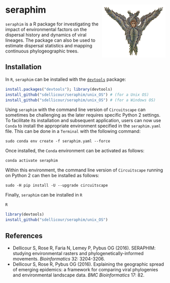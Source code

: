 seraphim <img src="unix_OS/man/logo_seraphim.png" align="right" alt="" width="200" />
===============

`seraphim` is a R package for investigating the impact of environmental factors on the dispersal history and dynamics of viral lineages. The package can also be used to estimate dispersal statistics and mapping continuous phylogeographic trees.

## Installation
In `R`, `seraphim` can be installed with the [`devtools`](https://github.com/hadley/devtools) package:
```R
install.packages("devtools"); library(devtools)
install_github("sdellicour/seraphim/unix_OS") # (for a Unix OS)
install_github("sdellicour/seraphim/unix_OS") # (for a Windows OS)
```

Using `seraphim` with the command line version of `Circuitscape` can sometimes be challenging as the later requires specific Python 2 settings. To facilitate its installation and subsequent application, users can now use `Conda` to install the appropriate environment specified in the `seraphim.yaml` file. This can be done in a `Terminal` with the following command:
```
sudo conda env create -f seraphim.yaml --force
```
Once installed, the `Conda` environment can be activated as follows:
```
conda activate seraphim
```
Within this environment, the command line version of `Circuitscape` running on Python 2 can then be installed as follows:
```
sudo -H pip install -U --upgrade circuitscape
```
Finally, `seraphim` can be installed in `R`
```
R
```
```R
library(devtools)
install_github("sdellicour/seraphim/unix_OS")
```

## References
* Dellicour S, Rose R, Faria N, Lemey P, Pybus OG (2016). SERAPHIM: studying environmental rasters and phylogenetically-informed movements. _Bioinformatics_ 32: 3204-3206.
* Dellicour S, Rose R, Pybus OG (2016). Explaining the geographic spread of emerging epidemics: a framework for comparing viral phylogenies and environmental landscape data. _BMC Bioinformatics_ 17: 82.
